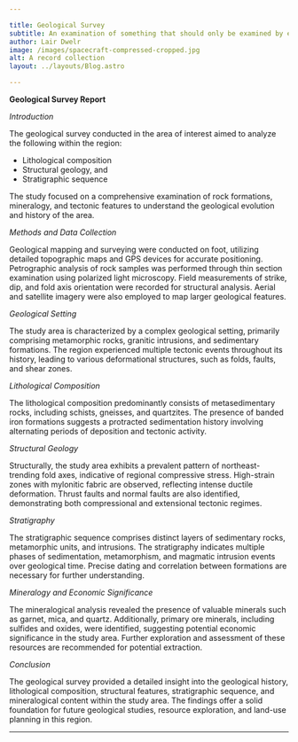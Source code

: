```yaml
---

title: Geological Survey
subtitle: An examination of something that should only be examined by experts
author: Lair Dwelr
image: /images/spacecraft-compressed-cropped.jpg
alt: A record collection
layout: ../layouts/Blog.astro

---
```



**Geological Survey Report**

*Introduction*

The geological survey conducted in the area of interest aimed to analyze the following within the region:
- Lithological composition
- Structural geology, and
- Stratigraphic sequence

The study focused on a comprehensive examination of rock formations, mineralogy, and tectonic features to understand the geological evolution and history of the area.

*Methods and Data Collection*

Geological mapping and surveying were conducted on foot, utilizing detailed topographic maps and GPS devices for accurate positioning. Petrographic analysis of rock samples was performed through thin section examination using polarized light microscopy. Field measurements of strike, dip, and fold axis orientation were recorded for structural analysis. Aerial and satellite imagery were also employed to map larger geological features.

*Geological Setting*

The study area is characterized by a complex geological setting, primarily comprising metamorphic rocks, granitic intrusions, and sedimentary formations. The region experienced multiple tectonic events throughout its history, leading to various deformational structures, such as folds, faults, and shear zones.

*Lithological Composition*

The lithological composition predominantly consists of metasedimentary rocks, including schists, gneisses, and quartzites. The presence of banded iron formations suggests a protracted sedimentation history involving alternating periods of deposition and tectonic activity.

*Structural Geology*

Structurally, the study area exhibits a prevalent pattern of northeast-trending fold axes, indicative of regional compressive stress. High-strain zones with mylonitic fabric are observed, reflecting intense ductile deformation. Thrust faults and normal faults are also identified, demonstrating both compressional and extensional tectonic regimes.

*Stratigraphy*

The stratigraphic sequence comprises distinct layers of sedimentary rocks, metamorphic units, and intrusions. The stratigraphy indicates multiple phases of sedimentation, metamorphism, and magmatic intrusion events over geological time. Precise dating and correlation between formations are necessary for further understanding.

*Mineralogy and Economic Significance*

The mineralogical analysis revealed the presence of valuable minerals such as garnet, mica, and quartz. Additionally, primary ore minerals, including sulfides and oxides, were identified, suggesting potential economic significance in the study area. Further exploration and assessment of these resources are recommended for potential extraction.

*Conclusion*

The geological survey provided a detailed insight into the geological history, lithological composition, structural features, stratigraphic sequence, and mineralogical content within the study area. The findings offer a solid foundation for future geological studies, resource exploration, and land-use planning in this region.

---